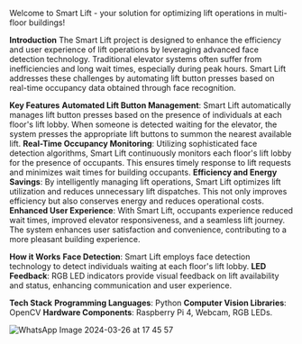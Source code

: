 Welcome to Smart Lift - your solution for optimizing lift operations in multi-floor buildings!

**Introduction**
The Smart Lift project is designed to enhance the efficiency and user experience of lift operations by leveraging advanced face detection technology. Traditional elevator systems often suffer from inefficiencies and long wait times, especially during peak hours. Smart Lift addresses these challenges by automating lift button presses based on real-time occupancy data obtained through face recognition.

**Key Features**
**Automated Lift Button Management**: Smart Lift automatically manages lift button presses based on the presence of individuals at each floor's lift lobby. When someone is detected waiting for the elevator, the system presses the appropriate lift buttons to summon the nearest available lift.
**Real-Time Occupancy Monitoring**: Utilizing sophisticated face detection algorithms, Smart Lift continuously monitors each floor's lift lobby for the presence of occupants. This ensures timely response to lift requests and minimizes wait times for building occupants.
**Efficiency and Energy Savings**: By intelligently managing lift operations, Smart Lift optimizes lift utilization and reduces unnecessary lift dispatches. This not only improves efficiency but also conserves energy and reduces operational costs.
**Enhanced User Experience**: With Smart Lift, occupants experience reduced wait times, improved elevator responsiveness, and a seamless lift journey. The system enhances user satisfaction and convenience, contributing to a more pleasant building experience.

**How it Works**
**Face Detection**: Smart Lift employs face detection technology to detect individuals waiting at each floor's lift lobby.
**LED Feedback**: RGB LED indicators provide visual feedback on lift availability and status, enhancing communication and user experience.

**Tech Stack**
**Programming Languages**: Python
**Computer Vision Libraries**: OpenCV
**Hardware Components**: Raspberry Pi 4, Webcam, RGB LEDs.

![WhatsApp Image 2024-03-26 at 17 45 57](https://github.com/Aryan-Sheregar/Smart-Lift/assets/72085890/284e6695-dcbf-4f7f-a615-b6d669ccad28)
